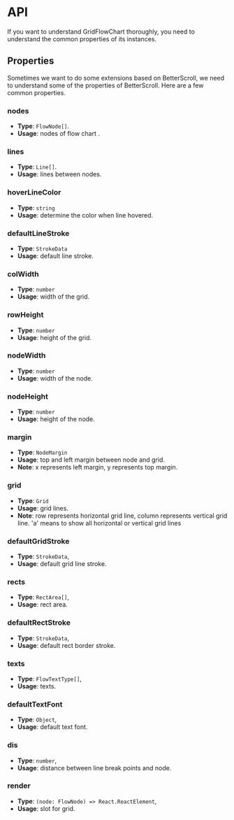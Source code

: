 # API

If you want to understand GridFlowChart thoroughly, you need to understand the common properties of its instances.

## Properties

Sometimes we want to do some extensions based on BetterScroll, we need to understand some of the properties of BetterScroll. Here are a few common properties.

### nodes

- **Type**: `FlowNode[]`.
- **Usage**: nodes of flow chart .

### lines

- **Type**: `Line[]`.
- **Usage**: lines between nodes.

### hoverLineColor

- **Type**: `string`
- **Usage**: determine the color when line hovered.

### defaultLineStroke

- **Type**: `StrokeData`
- **Usage**: default line stroke.

### colWidth

- **Type**: `number`
- **Usage**: width of the grid.

### rowHeight

- **Type**: `number`
- **Usage**: height of the grid.

### nodeWidth

- **Type**: `number`
- **Usage**: width of the node.

### nodeHeight

- **Type**: `number`
- **Usage**: height of the node.

### margin

- **Type**: `NodeMargin`
- **Usage**: top and left margin between node and grid.
- **Note**: x represents left margin, y represents top margin.

### grid

- **Type**: `Grid`
- **Usage**: grid lines.
- **Note**: row represents horizontal grid line, column represents vertical grid line. 'a' means to show all horizontal or vertical grid lines

### defaultGridStroke

- **Type**: `StrokeData`,
- **Usage**: default grid line stroke.

### rects

- **Type**: `RectArea[]`,
- **Usage**: rect area.

### defaultRectStroke

- **Type**: `StrokeData`,
- **Usage**: default rect border stroke.

### texts

- **Type**: `FlowTextType[]`,
- **Usage**: texts.

### defaultTextFont

- **Type**: `Object`,
- **Usage**: default text font.

### dis

- **Type**: `number`,
- **Usage**: distance between line break points and node.

### render

- **Type**: `(node: FlowNode) => React.ReactElement`,
- **Usage**: slot for grid.
